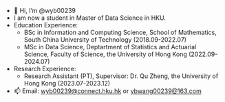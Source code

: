 - 👋 Hi, I’m @wyb00239
- I am now a student in Master of Data Science in HKU.
- Education Experience:
  - BSc in Information and Computing Science, School of Mathematics, South China University of Technology (2018.09-2022.07)
  - MSc in Data Science, Deptartment of Statistics and Actuarial Science, Faculty of Science, the University of Hong Kong (2022.09-2024.07)
- Research Experience:
  - Research Assistant (PT), Supervisor: Dr. Qu Zheng, the University of Hong Kong (2023.07-2023.12)
- 📫 Email: wyb00239@connect.hku.hk or ybwang00239@163.com
<!---
wyb00239/wyb00239 is a ✨ special ✨ repository because its `README.md` (this file) appears on your GitHub profile.
You can click the Preview link to take a look at your changes.
--->
